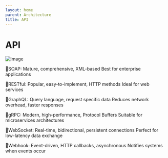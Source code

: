 ```yaml
---
layout: home
parent: Architecture
title: API
---
```


# API

![image](https://user-images.githubusercontent.com/11530478/235827733-1acb61f3-2a9e-41b2-90c2-4ebbbb91602b.png)

🔹SOAP:
Mature, comprehensive, XML-based
Best for enterprise applications

🔹RESTful:
Popular, easy-to-implement, HTTP methods
Ideal for web services

🔹GraphQL:
Query language, request specific data
Reduces network overhead, faster responses

🔹gRPC:
Modern, high-performance, Protocol Buffers
Suitable for microservices architectures

🔹WebSocket:
Real-time, bidirectional, persistent connections
Perfect for low-latency data exchange

🔹Webhook:
Event-driven, HTTP callbacks, asynchronous
Notifies systems when events occur
